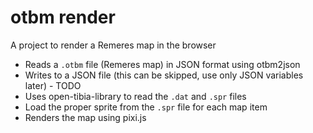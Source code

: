 # otbm render

A project to render a Remeres map in the browser

- Reads a `.otbm` file (Remeres map) in JSON format using otbm2json
- Writes to a JSON file (this can be skipped, use only JSON variables later) - TODO
- Uses open-tibia-library to read the `.dat` and `.spr` files
- Load the proper sprite from the `.spr` file for each map item
- Renders the map using pixi.js
